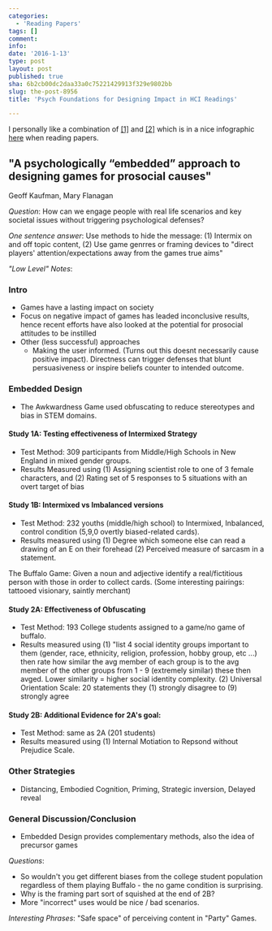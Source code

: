 ```yaml
---
categories:
  - 'Reading Papers'
tags: []
comment: 
info: 
date: '2016-1-13'
type: post
layout: post
published: true
sha: 6b2cb00dc2daa33a0c75221429913f329e9802bb
slug: the-post-8956
title: 'Psych Foundations for Designing Impact in HCI Readings'

---
```

I personally like a combination of [[1]](http://www.eecs.harvard.edu/~michaelm/postscripts/ReadPaper.pdf) and [[2]](http://www.cs.columbia.edu/~hgs/netbib/efficientReading.pdf) which is in a nice infographic [here](http://www.slideshare.net/ElsevierConnect/infographic-how-to-read-scientific-papers) when reading papers.

## "A psychologically “embedded” approach to designing games for prosocial causes"

Geoff Kaufman, Mary Flanagan

*Question*: How can we engage people with real life scenarios and key societal issues without triggering psychological defenses?

*One sentence answer*: Use methods to hide the message: (1) Intermix on and off topic content, (2) Use game genrres or framing devices to "direct players' attention/expectations away from the games true aims"

*"Low Level" Notes*:

### Intro
- Games have a lasting impact on society
- Focus on negative impact of games has leaded inconclusive results, hence recent efforts have also looked at the potential for prosocial attitudes to be instilled 
- Other (less successful) approaches
    - Making the user informed. (Turns out this doesnt necessarily cause positive impact). Directness can trigger defenses that blunt persuasiveness or inspire beliefs counter to intended outcome.

### Embedded Design

- The Awkwardness Game used obfuscating to reduce stereotypes and bias in STEM domains.

#### Study 1A: Testing effectiveness of Intermixed Strategy

- Test Method: 309 participants from Middle/High Schools in New England in mixed gender groups. 
- Results Measured using (1) Assigning scientist role to one of 3 female characters, and (2) Rating set of 5 responses to 5 situations with an overt target of bias

#### Study 1B: Intermixed vs Imbalanced versions

- Test Method: 232 youths (middle/high school) to Intermixed, Inbalanced, control condition (5,9,0 overtly biased-related cards).
- Results measured using (1) Degree which someone else can read a drawing of an E on their forehead (2) Perceived measure of sarcasm in a statement.

The Buffalo Game: Given a noun and adjective identify a real/fictitious person with those in order to collect cards. (Some interesting pairings: tattooed visionary, saintly merchant)

#### Study 2A: Effectiveness of Obfuscating
- Test Method: 193 College students assigned to a game/no game of buffalo.
- Results measured using (1) "list 4 social identity groups important to them (gender, race, ethnicity, religion, profession, hobby group, etc ...) then rate how similar the avg member of each group is to the avg member of the other groups from 1 - 9 (extremely similar) these then avged. Lower similarity = higher social identity complexity. (2) Universal Orientation Scale: 20 statements they (1) strongly disagree to (9) strongly agree

#### Study 2B: Additional Evidence for 2A's goal:
- Test Method: same as 2A (201 students)
- Results measured using (1) Internal Motiation to Repsond without Prejudice Scale.

### Other Strategies

- Distancing, Embodied Cognition, Priming, Strategic inversion, Delayed reveal 

### General Discussion/Conclusion

- Embedded Design provides complementary methods, also the idea of precursor games


*Questions*: 
- So wouldn't you get different biases from the college student population regardless of them playing Buffalo - the no game condition is surprising.
- Why is the framing part sort of squished at the end of 2B?
- More "incorrect" uses would be nice / bad scenarios.

*Interesting Phrases*: "Safe space" of perceiving content in "Party" Games.